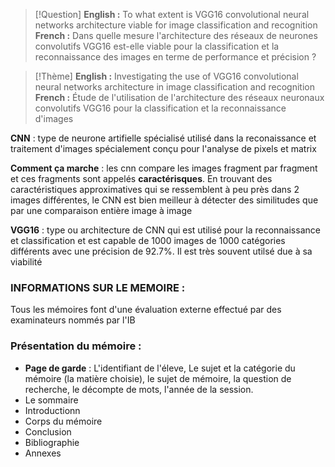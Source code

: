 >[!Question]
>**English :** To what extent is VGG16 convolutional neural networks architecture viable for image classification and recognition
>**French :** Dans quelle mesure l'architecture des réseaux de neurones convolutifs VGG16 est-elle viable pour la classification et la reconnaissance des images en terme de performance et précision ?


>[!Thème]
>**English :** Investigating the use of VGG16 convolutional neural networks architecture in image classification and recognition
>**French :** Étude de l'utilisation de l'architecture des réseaux neuronaux convolutifs VGG16 pour la classification et la reconnaissance d'images

**CNN** : type de neurone artifielle spécialisé utilisé dans la reconaissance et traitement d'images spécialement conçu pour l'analyse de pixels et matrix

**Comment ça marche** : les cnn compare les images fragment par fragment et ces fragments sont appelés **caractérisques**. En trouvant des caractéristiques approximatives qui se ressemblent à peu près dans 2 images différentes, le CNN est bien meilleur à détecter des similitudes que par une comparaison entière image à image

**VGG16** : type ou architecture de CNN qui est utilisé pour la reconnaissance et classification et est capable de 1000 images de 1000 catégories différents avec une précision de 92.7%. Il est très souvent utilsé due à sa viabilité


### INFORMATIONS SUR LE MEMOIRE :

Tous les mémoires font d'une évaluation externe effectué par des examinateurs nommés par l'IB

### **Présentation du mémoire** :
- **Page de garde** : L'identifiant de l'éleve, Le sujet et la catégorie du mémoire (la matière choisie), le sujet de mémoire, la question de recherche, le décompte de mots, l'année de la session.
- Le sommaire
- Introductionn
- Corps du mémoire
- Conclusion
- Bibliographie
- Annexes
